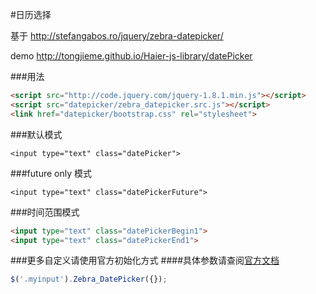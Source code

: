 #日历选择

基于 http://stefangabos.ro/jquery/zebra-datepicker/ <br>

demo http://tongjieme.github.io/Haier-js-library/datePicker

###用法
```html
<script src="http://code.jquery.com/jquery-1.8.1.min.js"></script>
<script src="datepicker/zebra_datepicker.src.js"></script>
<link href="datepicker/bootstrap.css" rel="stylesheet">
```

###默认模式
```
<input type="text" class="datePicker">
```

###future only 模式
```
<input type="text" class="datePickerFuture">
```

###时间范围模式
```html
<input type="text" class="datePickerBegin1">
<input type="text" class="datePickerEnd1">
```

###更多自定义请使用官方初始化方式
####具体参数请查阅[官方文档](http://stefangabos.ro/jquery/zebra-datepicker/)
```javascript
$('.myinput').Zebra_DatePicker({});
```